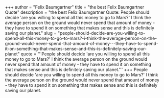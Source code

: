 +++
author = "Felix Baumgartner"
title = "the best Felix Baumgartner Quote"
description = "the best Felix Baumgartner Quote: People should decide 'are you willing to spend all this money to go to Mars?' I think the average person on the ground would never spend that amount of money - they have to spend it on something that makes sense and this is definitely saving our planet."
slug = "people-should-decide-are-you-willing-to-spend-all-this-money-to-go-to-mars?-i-think-the-average-person-on-the-ground-would-never-spend-that-amount-of-money---they-have-to-spend-it-on-something-that-makes-sense-and-this-is-definitely-saving-our-planet"
quote = '''People should decide 'are you willing to spend all this money to go to Mars?' I think the average person on the ground would never spend that amount of money - they have to spend it on something that makes sense and this is definitely saving our planet.'''
+++
People should decide 'are you willing to spend all this money to go to Mars?' I think the average person on the ground would never spend that amount of money - they have to spend it on something that makes sense and this is definitely saving our planet.
